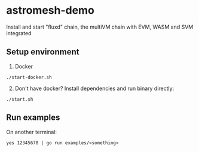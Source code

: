 # astromesh-demo

Install and start "fluxd" chain, the multiVM chain with EVM, WASM and SVM integrated

## Setup environment

1. Docker

```
./start-docker.sh
```

2. Don't have docker? Install dependencies and run binary directly:

```
./start.sh
```

## Run examples

On another terminal: 
```
yes 12345678 | go run examples/<something>
```
